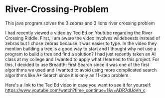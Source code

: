 # River-Crossing-Problem
This java program solves the 3 zebras and 3 lions river crossing problem

I had recently viewed a video by Ted Ed on Youtube regarding the River Crossing Riddle. First, I am aware the video involves wildebeests
instead of zebras but I chose zebras because it was easier to type. In the video they mention building a tree is a good way to start and
I thought why not use a program to build a tree and find a solution? I had just recently taken an AI class at my college and I wanted to
apply what I learned to this project. For this, I decided to use Breadth-First Search since it was one of the first algorithms we used
and I wanted to avoid using more complicated search algorithms like A* Search since it is only an 11-step problem.

Here's a link to the Ted Ed video in case you want to see it for yourself: https://www.youtube.com/watch?time_continue=1&v=ADR7dUoVh_c
